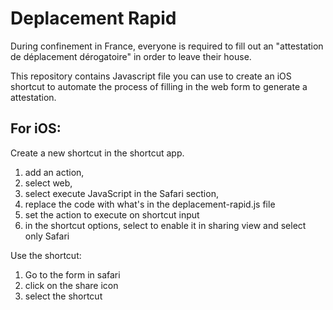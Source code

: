# Deplacement Rapid

During confinement in France, everyone is required to fill out an "attestation de déplacement dérogatoire" in order to leave their house.

This repository contains Javascript file you can use to create an iOS shortcut to automate the process of filling in the web form to generate a attestation.

## For iOS:

Create a new shortcut in the shortcut app.

1. add an action, 
1. select web, 
1. select execute JavaScript in the Safari section, 
1. replace the code with what's in the deplacement-rapid.js file
1. set the action to execute on shortcut input
1. in the shortcut options, select to enable it in sharing view and select only Safari

Use the shortcut:
 
1. Go to the form in safari
2.  click on the share icon
3. select the shortcut

